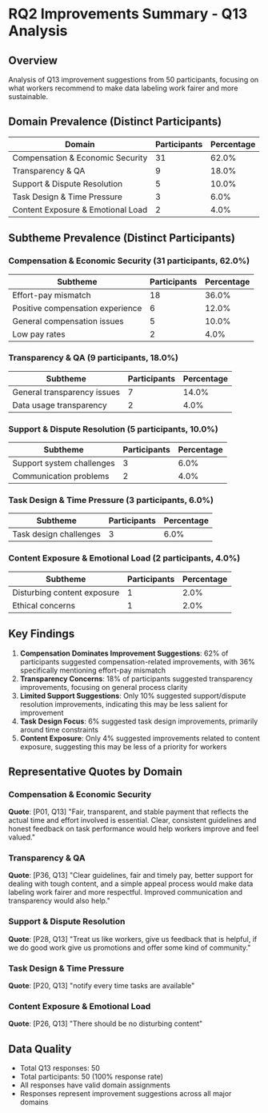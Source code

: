 # RQ2 Improvements Summary - Q13 Analysis

## Overview
Analysis of Q13 improvement suggestions from 50 participants, focusing on what workers recommend to make data labeling work fairer and more sustainable.

## Domain Prevalence (Distinct Participants)

| Domain | Participants | Percentage |
|--------|-------------|------------|
| Compensation & Economic Security | 31 | 62.0% |
| Transparency & QA | 9 | 18.0% |
| Support & Dispute Resolution | 5 | 10.0% |
| Task Design & Time Pressure | 3 | 6.0% |
| Content Exposure & Emotional Load | 2 | 4.0% |

## Subtheme Prevalence (Distinct Participants)

### Compensation & Economic Security (31 participants, 62.0%)
| Subtheme | Participants | Percentage |
|----------|-------------|------------|
| Effort-pay mismatch | 18 | 36.0% |
| Positive compensation experience | 6 | 12.0% |
| General compensation issues | 5 | 10.0% |
| Low pay rates | 2 | 4.0% |

### Transparency & QA (9 participants, 18.0%)
| Subtheme | Participants | Percentage |
|----------|-------------|------------|
| General transparency issues | 7 | 14.0% |
| Data usage transparency | 2 | 4.0% |

### Support & Dispute Resolution (5 participants, 10.0%)
| Subtheme | Participants | Percentage |
|----------|-------------|------------|
| Support system challenges | 3 | 6.0% |
| Communication problems | 2 | 4.0% |

### Task Design & Time Pressure (3 participants, 6.0%)
| Subtheme | Participants | Percentage |
|----------|-------------|------------|
| Task design challenges | 3 | 6.0% |

### Content Exposure & Emotional Load (2 participants, 4.0%)
| Subtheme | Participants | Percentage |
|----------|-------------|------------|
| Disturbing content exposure | 1 | 2.0% |
| Ethical concerns | 1 | 2.0% |

## Key Findings

1. **Compensation Dominates Improvement Suggestions**: 62% of participants suggested compensation-related improvements, with 36% specifically mentioning effort-pay mismatch
2. **Transparency Concerns**: 18% of participants suggested transparency improvements, focusing on general process clarity
3. **Limited Support Suggestions**: Only 10% suggested support/dispute resolution improvements, indicating this may be less salient for improvement
4. **Task Design Focus**: 6% suggested task design improvements, primarily around time constraints
5. **Content Exposure**: Only 4% suggested improvements related to content exposure, suggesting this may be less of a priority for workers

## Representative Quotes by Domain

### Compensation & Economic Security
**Quote**: [P01, Q13] "Fair, transparent, and stable payment that reflects the actual time and effort involved is essential. Clear, consistent guidelines and honest feedback on task performance would help workers improve and feel valued."

### Transparency & QA  
**Quote**: [P36, Q13] "Clear guidelines, fair and timely pay, better support for dealing with tough content, and a simple appeal process would make data labeling work fairer and more respectful. Improved communication and transparency would also help."

### Support & Dispute Resolution
**Quote**: [P28, Q13] "Treat us like workers, give us feedback that is helpful, if we do good work give us promotions and offer some kind of community."

### Task Design & Time Pressure
**Quote**: [P20, Q13] "notify every time tasks are available"

### Content Exposure & Emotional Load
**Quote**: [P26, Q13] "There should be no disturbing content"

## Data Quality
- Total Q13 responses: 50
- Total participants: 50 (100% response rate)
- All responses have valid domain assignments
- Responses represent improvement suggestions across all major domains
